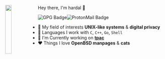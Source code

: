 Hey there, I'm hardal 👋
<img src="https://media.tenor.com/TCMWkxIkF9IAAAAi/dancing-gopher.gif" width=20% align=left></img>
<div style="display: flex; align-items: center;">
    <img src="https://img.shields.io/badge/-309A9771A3F70CF4-313131?style=flat-square&label=GPG&labelColor=313131&logoColor=white&color=313131" alt="GPG Badge">
    <img src="https://img.shields.io/badge/-hardal7@proton.me-313131?style=flat-square&labelColor=313131&logo=protonmail&logoColor=white&color=313131" alt="ProtonMail Badge">
</div>

- 🔐 My field of interests **UNIX-like systems** & **digital privacy**
- 🔧 Languages I work with `C`, `C++`, `Go`, `Shell`
- 👷 I'm Currently working on **[tpac](https://github.com/hardal7/tpac)**
- ❤️ Things I love **OpenBSD manpages** & **cats**

